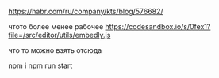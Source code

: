 https://habr.com/ru/company/kts/blog/576682/

чтото более менее рабочее
https://codesandbox.io/s/0fex1?file=/src/editor/utils/embedly.js

что то можно взять отсюда

npm i
npm run start